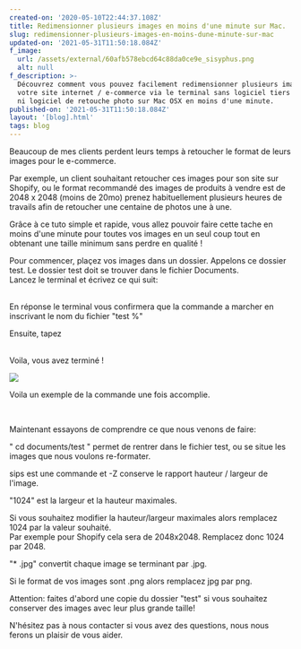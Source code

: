 ```yaml
---
created-on: '2020-05-10T22:44:37.108Z'
title: Redimensionner plusieurs images en moins d'une minute sur Mac.
slug: redimensionner-plusieurs-images-en-moins-dune-minute-sur-mac
updated-on: '2021-05-31T11:50:18.084Z'
f_image:
  url: /assets/external/60afb578ebcd64c88da0ce9e_sisyphus.png
  alt: null
f_description: >-
  Découvrez comment vous pouvez facilement redimensionner plusieurs images pour
  votre site internet / e-commerce via le terminal sans logiciel tiers coûteux
  ni logiciel de retouche photo sur Mac OSX en moins d'une minute.
published-on: '2021-05-31T11:50:18.084Z'
layout: '[blog].html'
tags: blog
---
```


Beaucoup de mes clients perdent leurs temps à retoucher le format de leurs images pour le e-commerce.

Par exemple, un client souhaitant retoucher ces images pour son site sur Shopify, ou le format recommandé des images de produits à vendre est de 2048 x 2048 (moins de 20mo) prenez habituellement plusieurs heures de travails afin de retoucher une centaine de photos une à une.  
  
Grâce à ce tuto simple et rapide, vous allez pouvoir faire cette tache en moins d'une minute pour toutes vos images en un seul coup tout en obtenant une taille minimum sans perdre en qualité !  
  
Pour commencer, plaçez vos images dans un dossier. Appelons ce dossier test. Le dossier test doit se trouver dans le fichier Documents.  
Lancez le terminal et écrivez ce qui suit:  
‍

  
En réponse le terminal vous confirmera que la commande a marcher en inscrivant le nom du fichier "test %"  
  
Ensuite, tapez    
‍

  
Voila, vous avez terminé !

![](/assets/external/60b4c071213f314e66d028be_screenshot202021-05-3120at2013.42.33.png)

Voila un exemple de la commande une fois accomplie.

‍

Maintenant essayons de comprendre ce que nous venons de faire:

" cd documents/test " permet de rentrer dans le fichier test, ou se situe les images que nous voulons re-formater.

sips est une commande et -Z conserve le rapport hauteur / largeur de l'image.

"1024" est la largeur et la hauteur maximales.

Si vous souhaitez modifier la hauteur/largeur maximales alors remplacez 1024 par la valeur souhaité.  
Par exemple pour Shopify cela sera de 2048x2048. Remplacez donc 1024 par 2048.

"\* .jpg" convertit chaque image se terminant par .jpg.

Si le format de vos images sont .png alors remplacez jpg par png.  
  

Attention: faites d'abord une copie du dossier "test" si vous souhaitez conserver des images avec leur plus grande taille!

N'hésitez pas à nous contacter si vous avez des questions, nous nous ferons un plaisir de vous aider.
